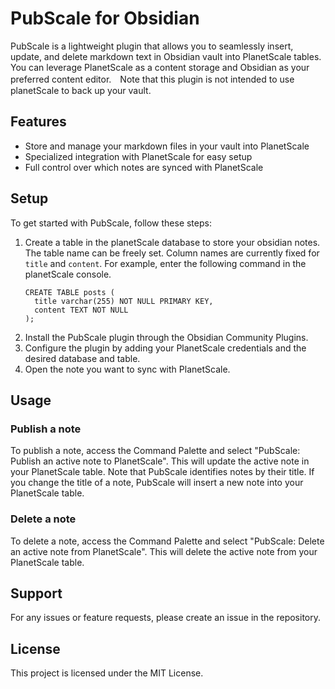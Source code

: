 
# PubScale for Obsidian

PubScale is a lightweight plugin that allows you to seamlessly insert, update, and delete markdown text in Obsidian vault into PlanetScale tables. You can leverage PlanetScale as a content storage and Obsidian as your preferred content editor.　Note that this plugin is not intended to use planetScale to back up your vault.

## Features

- Store and manage your markdown files in your vault into PlanetScale
- Specialized integration with PlanetScale for easy setup
- Full control over which notes are synced with PlanetScale

## Setup

To get started with PubScale, follow these steps:

1. Create a table in the planetScale database to store your obsidian notes. The table name can be freely set. Column names are currently fixed for `title` and `content`.
   For example, enter the following command in the planetScale console. 
   ```
   CREATE TABLE posts (
     title varchar(255) NOT NULL PRIMARY KEY,
     content TEXT NOT NULL
   );
   ```
2. Install the PubScale plugin through the Obsidian Community Plugins.
3. Configure the plugin by adding your PlanetScale credentials and the desired database and table.
4. Open the note you want to sync with PlanetScale.

## Usage

### Publish a note

To publish a note, access the Command Palette and select "PubScale: Publish an active note to PlanetScale". This will update the active note in your PlanetScale table. Note that PubScale identifies notes by their title. If you change the title of a note, PubScale will insert a new note into your PlanetScale table.

### Delete a note

To delete a note, access the Command Palette and select "PubScale: Delete an active note from PlanetScale". This will delete the active note from your PlanetScale table.

## Support

For any issues or feature requests, please create an issue in the repository.

## License

This project is licensed under the MIT License.
